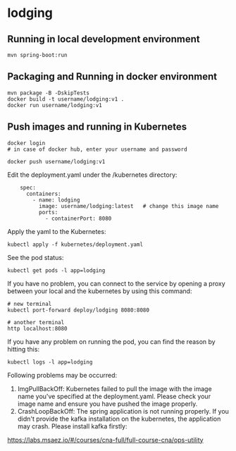 # lodging

## Running in local development environment

```
mvn spring-boot:run
```

## Packaging and Running in docker environment

```
mvn package -B -DskipTests
docker build -t username/lodging:v1 .
docker run username/lodging:v1
```

## Push images and running in Kubernetes

```
docker login 
# in case of docker hub, enter your username and password

docker push username/lodging:v1
```

Edit the deployment.yaml under the /kubernetes directory:
```
    spec:
      containers:
        - name: lodging
          image: username/lodging:latest   # change this image name
          ports:
            - containerPort: 8080

```

Apply the yaml to the Kubernetes:
```
kubectl apply -f kubernetes/deployment.yaml
```

See the pod status:
```
kubectl get pods -l app=lodging
```

If you have no problem, you can connect to the service by opening a proxy between your local and the kubernetes by using this command:
```
# new terminal
kubectl port-forward deploy/lodging 8080:8080

# another terminal
http localhost:8080
```

If you have any problem on running the pod, you can find the reason by hitting this:
```
kubectl logs -l app=lodging
```

Following problems may be occurred:

1. ImgPullBackOff:  Kubernetes failed to pull the image with the image name you've specified at the deployment.yaml. Please check your image name and ensure you have pushed the image properly.
1. CrashLoopBackOff: The spring application is not running properly. If you didn't provide the kafka installation on the kubernetes, the application may crash. Please install kafka firstly:

https://labs.msaez.io/#/courses/cna-full/full-course-cna/ops-utility

